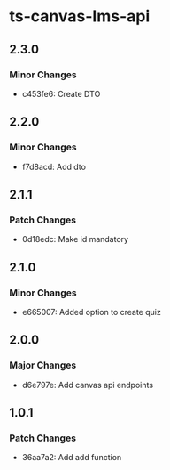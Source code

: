 # ts-canvas-lms-api

## 2.3.0

### Minor Changes

- c453fe6: Create DTO

## 2.2.0

### Minor Changes

- f7d8acd: Add dto

## 2.1.1

### Patch Changes

- 0d18edc: Make id mandatory

## 2.1.0

### Minor Changes

- e665007: Added option to create quiz

## 2.0.0

### Major Changes

- d6e797e: Add canvas api endpoints

## 1.0.1

### Patch Changes

- 36aa7a2: Add add function
